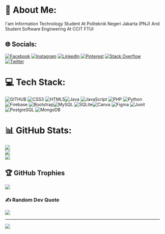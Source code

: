 # 💫 About Me:
I'am Information Technology Student At Politeknik Negeri Jakarta (PNJ) And Student Software Engineering At CCIT FTUI


## 🌐 Socials:
[![Facebook](https://img.shields.io/badge/Facebook-%231877F2.svg?logo=Facebook&logoColor=white)](https://facebook.com/Rezahansl) [![Instagram](https://img.shields.io/badge/Instagram-%23E4405F.svg?logo=Instagram&logoColor=white)](https://instagram.com/Rezahansl) [![LinkedIn](https://img.shields.io/badge/LinkedIn-%230077B5.svg?logo=linkedin&logoColor=white)](https://linkedin.com/in/rezahansl) [![Pinterest](https://img.shields.io/badge/Pinterest-%23E60023.svg?logo=Pinterest&logoColor=white)](https://pinterest.com/rezahans30) [![Stack Overflow](https://img.shields.io/badge/-Stackoverflow-FE7A16?logo=stack-overflow&logoColor=white)](https://stackoverflow.com/users/RezaHans) [![Twitter](https://img.shields.io/badge/Twitter-%231DA1F2.svg?logo=Twitter&logoColor=white)](https://twitter.com/Rezahansl) 

# 💻 Tech Stack:
![GITHUB](https://img.shields.io/badge/github-%231572B6.svg?logo=Github&logoColor=white) ![CSS3](https://img.shields.io/badge/css3-%231572B6.svg?style=plastic&logo=css3&logoColor=white) ![HTML5](https://img.shields.io/badge/html5-%23E34F26.svg?style=plastic&logo=html5&logoColor=white)![Java](https://img.shields.io/badge/java-%231572B6.svg?logo=Java&logoColor=white) ![JavaScript](https://img.shields.io/badge/javascript-%23323330.svg?style=plastic&logo=javascript&logoColor=%23F7DF1E) ![PHP](https://img.shields.io/badge/php-%23777BB4.svg?style=plastic&logo=php&logoColor=white) ![Python]([https://img.shields.io/badge](https://img.shields.io/badge)/python-3670A0?style=plastic&logo=python&logoColor=ffdd54) ![Firebase](https://img.shields.io/badge/firebase-%23039BE5.svg?style=plastic&logo=firebase) ![Bootstrap](https://img.shields.io/badge/bootstrap-%23563D7C.svg?style=plastic&logo=bootstrap&logoColor=white)![MySQL](https://img.shields.io/badge/mysql-%2300f.svg?style=plastic&logo=mysql&logoColor=white) ![SQLite](https://img.shields.io/badge/sqlite-%2307405e.svg?style=plastic&logo=sqlite&logoColor=white)![Canva](https://img.shields.io/badge/Canva-%2300C4CC.svg?style=plastic&logo=Canva&logoColor=white) 	![Figma](https://img.shields.io/badge/figma-%23F24E1E.svg?style=plastic&logo=figma&logoColor=white) ![Junit](https://img.shields.io/badge/junit-%231572B6.svg?logo=Junit&logoColor=white) ![PostgreSQL](https://img.shields.io/badge/junit-%231572B6.svg?logo=PostgreSQL&logoColor=white) ![MongoDB](https://img.shields.io/badge/mongodb-%231572B6.svg?logo=PostgreSQL&logoColor=white) 
# 📊 GitHub Stats:
![](https://github-readme-stats.vercel.app/api?username=Rezahans&theme=tokyonight&hide_border=false&include_all_commits=true&count_private=true)<br/>
![](https://github-readme-streak-stats.herokuapp.com/?user=Rezahans&theme=tokyonight&hide_border=false)<br/>
![](https://github-readme-stats.vercel.app/api/top-langs/?username=Rezahans&theme=tokyonight&hide_border=false&include_all_commits=true&count_private=true&layout=compact)

## 🏆 GitHub Trophies
![](https://github-profile-trophy.vercel.app/?username=Rezahans&theme=tokyonight&no-frame=false&no-bg=false&margin-w=4)

### ✍️ Random Dev Quote
![](https://quotes-github-readme.vercel.app/api?type=horizontal&theme=radical)

---
[![](https://visitcount.itsvg.in/api?id=Rezahans&icon=0&color=0)](https://visitcount.itsvg.in)

<!-- Proudly created with GPRM ( https://gprm.itsvg.in ) -->
